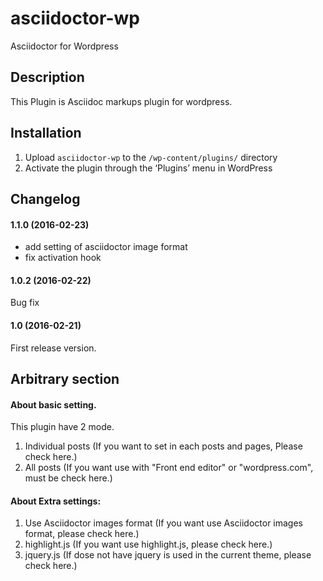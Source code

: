 # asciidoctor-wp
Asciidoctor for Wordpress

## Description

This Plugin is Asciidoc markups plugin for wordpress.

## Installation

1. Upload `asciidoctor-wp` to the `/wp-content/plugins/` directory
2. Activate the plugin through the ‘Plugins’ menu in WordPress

## Changelog

#### 1.1.0 (2016-02-23)
+ add setting of asciidoctor image format
+ fix activation hook

#### 1.0.2 (2016-02-22)
Bug fix

#### 1.0 (2016-02-21)
First release version.


## Arbitrary section

#### About basic setting.

This plugin have 2 mode.

1. Individual posts (If you want to set in each posts and pages, Please check here.)
2. All posts (If you want use with "Front end editor" or "wordpress.com", must be check here.)

#### About Extra settings:

1. Use Asciidoctor images format (If you want use Asciidoctor images format, please check here.)
2. highlight.js (If you want use highlight.js, please check here.)
3. jquery.js (If dose not have jquery is used in the current theme, please check here.)
